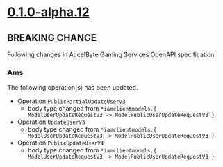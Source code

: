 # [0.1.0-alpha.12]

## BREAKING CHANGE

Following changes in AccelByte Gaming Services OpenAPI specification:

### Ams

The following operation(s) has been updated.

- Operation `PublicPartialUpdateUserV3`
    - body type changed from `*iamclientmodels.{ ModelUserUpdateRequestV3 -> ModelPublicUserUpdateRequestV3 }`
- Operation `UpdateUserV3`
    - body type changed from `*iamclientmodels.{ ModelUserUpdateRequestV3 -> ModelPublicUserUpdateRequestV3 }`
- Operation `PublicUpdateUserV4`
    - body type changed from `*iamclientmodels.{ ModelUserUpdateRequestV3 -> ModelPublicUserUpdateRequestV3 }`

[0.1.0-alpha.12]: https://github.com/AccelByte/accelbyte-go-modular-sdk/compare/iam-sdk/0.1.0-alpha.11..0.1.0-alpha.12